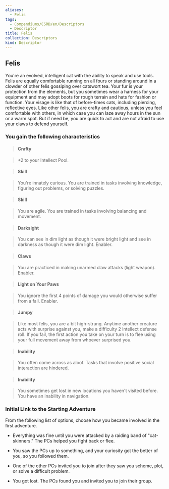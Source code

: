 ```yaml
---
aliases:
  - Felis
tags:
  - Compendiums/CSRD/en/Descriptors
  - Descriptor
title: Felis
collection: Descriptors
kind: Descriptor
---
```

## Felis    
You're an evolved, intelligent cat with the ability to speak and use tools. Felis are equally comfortable running on all fours or standing around in a clowder of other felis gossiping over catswort tea. Your fur is your protection from the elements, but you sometimes wear a harness for your equipment and may adopt boots for rough terrain and hats for fashion or function. Your visage is like that of before-times cats, including piercing, reflective eyes. Like other felis, you are crafty and cautious, unless you feel comfortable with others, in which case you can laze away hours in the sun or a warm spot. But if need be, you are quick to act and are not afraid to use your claws to defend yourself.  
### You gain the following characteristics    
> #### Crafty  
> +2 to your Intellect Pool.    
  
> #### Skill  
> You're innately curious. You are trained in tasks involving knowledge, figuring out problems, or solving puzzles.    
  
> #### Skill  
> You are agile. You are trained in tasks involving balancing and movement.    
  
> #### Darksight  
> You can see in dim light as though it were bright light and see in darkness as though it were dim light. Enabler.    
  
> #### Claws  
> You are practiced in making unarmed claw attacks (light weapon). Enabler.    
  
> #### Light on Your Paws  
> You ignore the first 4 points of damage you would otherwise suffer from a fall. Enabler.    
  
> #### Jumpy  
> Like most felis, you are a bit high-strung. Anytime another creature acts with surprise against you, make a difficulty 2 Intellect defense roll. If you fail, the first action you take on your turn is to flee using your full movement away from whoever surprised you.    
  
> #### Inability  
> You often come across as aloof. Tasks that involve positive social interaction are hindered.    
  
> #### Inability  
> You sometimes get lost in new locations you haven't visited before. You have an inability in navigation.    
  
### Initial Link to the Starting Adventure    
From the following list of options, choose how you became involved in the first adventure.    
- Everything was fine until you were attacked by a raiding band of "cat-skinners." The PCs helped you fight back or flee.    
- You saw the PCs up to something, and your curiosity got the better of you, so you followed them.    
- One of the other PCs invited you to join after they saw you scheme, plot, or solve a difficult problem.    
- You got lost. The PCs found you and invited you to join their group.  